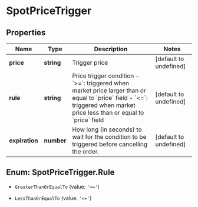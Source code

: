 # SpotPriceTrigger

## Properties

Name | Type | Description | Notes
------------ | ------------- | ------------- | -------------
**price** | **string** | Trigger price | [default to undefined]
**rule** | **string** | Price trigger condition  - &#x60;&gt;&#x3D;&#x60;: triggered when market price larger than or equal to &#x60;price&#x60; field - &#x60;&lt;&#x3D;&#x60;: triggered when market price less than or equal to &#x60;price&#x60; field  | [default to undefined]
**expiration** | **number** | How long (in seconds) to wait for the condition to be triggered before cancelling the order. | [default to undefined]

## Enum: SpotPriceTrigger.Rule

* `GreaterThanOrEqualTo` (value: `'>='`)

* `LessThanOrEqualTo` (value: `'<='`)


